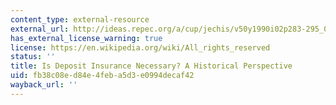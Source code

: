 ```yaml
---
content_type: external-resource
external_url: http://ideas.repec.org/a/cup/jechis/v50y1990i02p283-295_03.html
has_external_license_warning: true
license: https://en.wikipedia.org/wiki/All_rights_reserved
status: ''
title: Is Deposit Insurance Necessary? A Historical Perspective
uid: fb38c08e-d84e-4feb-a5d3-e0994decaf42
wayback_url: ''
---
```

